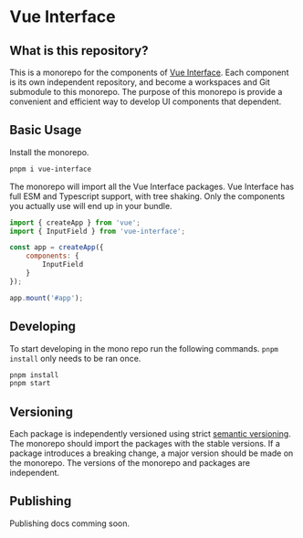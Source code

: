 # Vue Interface

## What is this repository?
This is a monorepo for the components of [Vue Interface](https://github.com/vue-interface). Each component is its own independent repository, and become a workspaces and Git submodule to this monorepo. The purpose of this monorepo is provide a convenient and efficient way to develop UI components that dependent.

## Basic Usage

Install the monorepo.

```bash
pnpm i vue-interface
```

The monorepo will import all the Vue Interface packages. Vue Interface has full ESM and Typescript support, with tree shaking. Only the components you actually use will end up in your bundle.

```js
import { createApp } from 'vue';
import { InputField } from 'vue-interface';

const app = createApp({
    components: {
        InputField
    }
});

app.mount('#app');
```

## Developing

To start developing in the mono repo run the following commands. `pnpm install` only needs to be ran once.

```bash
pnpm install
pnpm start
```

## Versioning

Each package is independently versioned using strict [semantic versioning](https://semver.org/). The monorepo should import the packages with the stable versions. If a package introduces a breaking change, a major version should be made on the monorepo. The versions of the monorepo and packages are independent.

## Publishing

Publishing docs comming soon.

